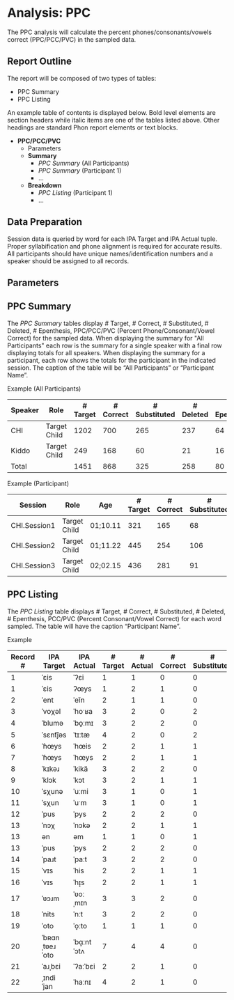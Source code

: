 # Analysis: PPC

The PPC analysis will calculate the percent phones/consonants/vowels correct (PPC/PCC/PVC) in the sampled data.

## Report Outline

The report will be composed of two types of tables:

 * PPC Summary
 * PPC Listing
 
An example table of contents is displayed below. Bold level elements are section headers while italic items are one of the tables listed above.  Other headings are standard Phon report elements or text blocks.

 * **PPC/PCC/PVC**
    * Parameters
    * **Summary**
        - *PPC Summary* (All Participants)
        - *PPC Summary* (Participant 1)
        - ...
    * **Breakdown**
        - *PPC Listing* (Participant 1)
        - ...
    
## Data Preparation

Session data is queried by word for each IPA Target and IPA Actual tuple. Proper syllabification and phone alignment is required for accurate results.  All participants should have unique names/identification numbers and a speaker should be assigned to all records.

## Parameters


    
## PPC Summary

The *PPC Summary* tables display # Target, # Correct, # Substituted, # Deleted, # Epenthesis, PPC/PCC/PVC  (Percent Phone/Consonant/Vowel Correct) for the sampled data.  When displaying the summary for "All Participants" each row is the summary for a single speaker with a final row displaying totals for all speakers. When displaying the summary for a participant, each row shows the totals for the participant in the indicated session.  The caption of the table will be “All Participants” or “Participant Name”.

Example (All Participants)

| Speaker | Role | # Target | # Correct | # Substituted | # Deleted | # Epenthesized | PCC |
| --- | --- | --- | --- | --- | --- | --- | --- |
| CHI | Target Child | 1202 | 700 | 265 | 237 | 64 | 55.29 |
| Kiddo | Target Child | 249 | 168 | 60 | 21 | 16 | 63.4 |
| Total |  | 1451 | 868 | 325 | 258 | 80 | 56.69 |

Example (Participant)

| Session | Role | Age | # Target | # Correct | # Substituted | # Deleted | # Epenthesized | PCC |
| --- | --- | --- | --- | --- | --- | --- | --- | --- |
| CHI.Session1 | Target Child | 01;10.11 | 321 | 165 | 68 | 88 | 17 | 48.82 |
| CHI.Session2 | Target Child | 01;11.22 | 445 | 254 | 106 | 85 | 30 | 53.47 |
| CHI.Session3 | Target Child | 02;02.15 | 436 | 281 | 91 | 64 | 17 | 62.03 |

## PPC Listing

The *PPC Listing* table displays # Target, # Correct, # Substituted, # Deleted, # Epenthesis, PCC/PVC  (Percent Consonant/Vowel Correct) for each word sampled.  The table will have the caption “Participant Name”.

Example

| Record # | IPA Target | IPA Actual | # Target | # Actual | # Correct | # Substituted | # Deleted | # Epenthesized | PCC |
| --- | --- | --- | --- | --- | --- | --- | --- | --- | --- |
| 1 | ˈɛis | ˈʔɛi | 1 | 1 | 0 | 0 | 1 | 1 | 0.0 |
| 1 | ˈɛis | ʔœys | 1 | 2 | 1 | 0 | 0 | 1 | 50.0 |
| 2 | ˈent | ˈeĭn | 2 | 1 | 1 | 0 | 1 | 0 | 50.0 |
| 3 | ˈvoχəl | ˈhoˑʁa | 3 | 2 | 0 | 2 | 1 | 0 | 0.0 |
| 4 | ˈblumə | ˈbo̝ːmɪ | 3 | 2 | 2 | 0 | 1 | 0 | 66.67 |
| 5 | ˈsɛnt͡jəs | ˈtɪːtæ | 4 | 2 | 0 | 2 | 2 | 0 | 0.0 |
| 6 | ˈɦœys | ˈhœis | 2 | 2 | 1 | 1 | 0 | 0 | 50.0 |
| 7 | ˈɦœys | ˈhœys | 2 | 2 | 1 | 1 | 0 | 0 | 50.0 |
| 8 | ˈkɪkəɹ | ˈkikä | 3 | 2 | 2 | 0 | 1 | 0 | 66.67 |
| 9 | ˈklɔk | ˈkɔt | 3 | 2 | 1 | 1 | 1 | 0 | 33.33 |
| 10 | ˈsχunə | ˈuːmi | 3 | 1 | 0 | 1 | 2 | 0 | 0.0 |
| 11 | ˈsχun | ˈuˑm | 3 | 1 | 0 | 1 | 2 | 0 | 0.0 |
| 12 | ˈpus | ˈpys | 2 | 2 | 2 | 0 | 0 | 0 | 100.0 |
| 13 | ˈnɔχ | ˈnɔkə | 2 | 2 | 1 | 1 | 0 | 0 | 50.0 |
| 13 | ən | əm | 1 | 1 | 0 | 1 | 0 | 0 | 0.0 |
| 13 | ˈpus | ˈpys | 2 | 2 | 2 | 0 | 0 | 0 | 100.0 |
| 14 | ˈpaɹt | ˈpaːt | 3 | 2 | 2 | 0 | 1 | 0 | 66.67 |
| 15 | ˈvɪs | ˈhis | 2 | 2 | 1 | 1 | 0 | 0 | 50.0 |
| 16 | ˈvɪs | ˈhɪ̟s | 2 | 2 | 1 | 1 | 0 | 0 | 50.0 |
| 17 | ˈʋɔɹm | ˈʋoːˌmɪn | 3 | 3 | 2 | 0 | 1 | 1 | 50.0 |
| 18 | ˈnits | ˈnːt | 3 | 2 | 2 | 0 | 1 | 0 | 66.67 |
| 19 | ˈoto | ˈo̞ːto | 1 | 1 | 1 | 0 | 0 | 0 | 100.0 |
| 20 | ˈbʀɑnˌtʋeɹˈoto | ˈbɑ̟ːntˈɔtʌ | 7 | 4 | 4 | 0 | 3 | 0 | 57.14 |
| 21 | ˈaɹˌbɛi | ˈʔaːˈbɛi | 2 | 2 | 1 | 0 | 1 | 1 | 33.33 |
| 22 | ˌɪndiˈjan | ˈhaːnɪ | 4 | 2 | 1 | 0 | 3 | 1 | 20.0 |
